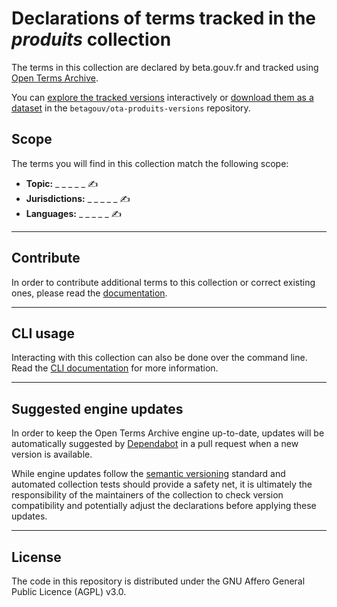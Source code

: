 # Declarations of terms tracked in the *produits* collection

The terms in this collection are declared by beta.gouv.fr and tracked using [Open Terms Archive](https://opentermsarchive.org).

You can [explore the tracked versions](https://github.com/betagouv/ota-produits-versions) interactively or [download them as a dataset](https://github.com/betagouv/ota-produits-versions/releases) in the `betagouv/ota-produits-versions` repository.

## Scope

The terms you will find in this collection match the following scope:

- **Topic:** _ _ _ _ _ ✍️
- **Jurisdictions:** _ _ _ _ _ ✍️
- **Languages:** _ _ _ _ _ ✍️

- - -

## Contribute

In order to contribute additional terms to this collection or correct existing ones, please read the [documentation](https://docs.opentermsarchive.org/contributing-terms/).

- - -

## CLI usage

Interacting with this collection can also be done over the command line. Read the [CLI documentation](https://docs.opentermsarchive.org/#cli) for more information.

- - -

## Suggested engine updates

In order to keep the Open Terms Archive engine up-to-date, updates will be automatically suggested by [Dependabot](https://github.blog/2020-06-01-keep-all-your-packages-up-to-date-with-dependabot/) in a pull request when a new version is available.

While engine updates follow the [semantic versioning](https://semver.org) standard and automated collection tests should provide a safety net, it is ultimately the responsibility of the maintainers of the collection to check version compatibility and potentially adjust the declarations before applying these updates.

- - - -

## License

The code in this repository is distributed under the GNU Affero General Public Licence (AGPL) v3.0.
